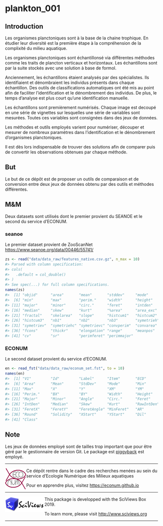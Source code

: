 
<!-- README.md is generated from README.Rmd. Please edit that file -->

# plankton\_001

<!-- badges: start -->

<!-- badges: end -->

## Introduction

Les organismes planctoniques sont à la base de la chaine trophique. En
étudier leur diversité est la première étape à la compréhension de la
complixité du milieu aquatique.

Les organismes planctoniques sont échantillonsé via différentes méthodes
comme les traits de plancton verticaux et horizontaux. Les échantillons
sont par la suite stockés avec une solution à base de formol.

Anciennement, les échantillons étaient analysés par des spécialistes.
Ils identifiaient et dénombraient les individus présents dans chaque
échantillon. Des outils de classifications automatiques ont été mis au
point afin de faciliter l’identification et le dénombrement des
individus. De plus, le temps d’analyse est plus court qu’une
identification manuelle.

Les échantillons sont premièrement numérisés. Chaque image est decoupé
en une série de vignettes sur lesquelles une série de variables sont
mesurées. Toutes ces variables sont consignées dans des jeux de données.

Les méthodes et outils employés varient pour numériser, découper et
mesurer de nombreux paramètres dans l’identification et le dénombrement
d’organismes planctoniques.

Il est dès lors indispensable de trouver des solutions afin de comparer
puis de convertir les observations obtenues par chaque méthode.

## But

Le but de ce dépôt est de proposer un outils de comparaison et de
conversion entre deux jeux de données obtenu par des outils et méthodes
différentes.

## M\&M

Deux datasets sont utilisés dont le premier provient du SEANOE et le
second du service d’ECONUM.

### seanoe

Le premier dataset provient de ZooScanNet
<https://www.seanoe.org/data/00446/55741/>

``` r
zs <- read("data/data_raw/features_native.csv.gz", n_max = 10)
#> Parsed with column specification:
#> cols(
#>   .default = col_double()
#> )
#> See spec(...) for full column specifications.
names(zs)
#>  [1] "objid"      "area"       "mean"       "stddev"     "mode"      
#>  [6] "min"        "max"        "perim."     "width"      "height"    
#> [11] "major"      "minor"      "circ."      "feret"      "intden"    
#> [16] "median"     "skew"       "kurt"       "%area"      "area_exc"  
#> [21] "fractal"    "skelarea"   "slope"      "histcum1"   "histcum2"  
#> [26] "histcum3"   "nb1"        "nb2"        "nb3"        "symetrieh" 
#> [31] "symetriev"  "symetriehc" "symetrievc" "convperim"  "convarea"  
#> [36] "fcons"      "thickr"     "elongation" "range"      "meanpos"   
#> [41] "cv"         "sr"         "perimferet" "perimmajor"
```

### ECONUM

Le second dataset provient du service d’ECONUM.

``` r
en <- read_fst("data/data_raw/econum_set.fst", to = 10)
names(en)
#>  [1] "V1"         "Id"         "Label"      "Item"       "ECD"       
#>  [6] "Area"       "Mean"       "StdDev"     "Mode"       "Min"       
#> [11] "Max"        "X"          "Y"          "XM"         "YM"        
#> [16] "Perim."     "BX"         "BY"         "Width"      "Height"    
#> [21] "Major"      "Minor"      "Angle"      "Circ."      "Feret"     
#> [26] "IntDen"     "Median"     "Skew"       "Kurt"       "RawIntDen" 
#> [31] "FeretX"     "FeretY"     "FeretAngle" "MinFeret"   "AR"        
#> [36] "Round"      "Solidity"   "XStart"     "YStart"     "Dil"       
#> [41] "Class"
```

## Note

Les jeux de données employé sont de tailles trop important que pour être
géré par le gestionnaire de version Git. Le package est
[piggyback](https://ropensci.github.io/piggyback/) est
employé.

-----

<img src="README-figures/EcoNum-logo.png" width="70" height="70" align="left"/>
Ce dépôt rentre dans le cadre des recherches menées au sein du service
d’Ecologie Numérique des Milieux aquatiques

Pour en apprendre plus, visitez
<https://econum.github.io>

-----

<img src="README-figures/site-title.png" width="130" height="50" align="left"/>
This package is developped with the SciViews Box 2019.

To learn more, please visit <http://www.sciviews.org>

-----
